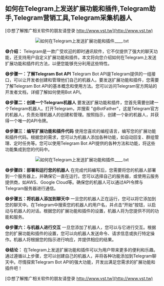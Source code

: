 ## **如何在Telegram上发送扩展功能和插件,Telegram助手,Telegram营销工具,Telegram采集机器人**

[😍想了解推广相关软件的朋友请登录 http://www.vst.tw](http://www.vst.tw)

 <center><img src="https://vst.tw/MP4/tuiguang/png/1.png" alt="如何在Telegram上发送扩展功能和插件____.txt"></center>

**😄介绍：**
Telegram是一款广受欢迎的即时通讯软件，它不仅提供了强大的聊天功能，还支持用户自定义扩展功能和插件。本文将向您介绍如何在Telegram上发送扩展功能和插件的方法，以便您能够充分利用这些特性。

**😄步骤一：了解Telegram Bot API**
Telegram Bot API是Telegram提供的一组接口，可以让开发者创建和管理他们自己的机器人。要发送扩展功能和插件，您需要了解Telegram Bot API的基本概念和使用方法。您可以访问Telegram官方网站的开发者文档，详细了解如何使用Bot API。

**😄步骤二：创建一个Telegram机器人**
要发送扩展功能和插件，您首先需要创建一个Telegram机器人。打开Telegram，并搜索 "@BotFather"，这是Telegram官方的机器人，负责处理机器人的创建和管理。按照指示，创建一个新的机器人，并获得一个唯一的API令牌。

**😄步骤三：编写扩展功能和插件代码**
使用您喜欢的编程语言，编写您的扩展功能和插件代码。根据您的需求，您可以为机器人添加各种功能，如自动回复、群组管理、定时任务等。您可以使用Telegram Bot API提供的各种方法和功能，将这些功能集成到您的代码中。

 <center><img src="https://vst.tw/MP4/tuiguang/png/6.png" alt="如何在Telegram上发送扩展功能和插件____.txt"></center>

**😄步骤四：部署和运行您的机器人**
在完成代码编写后，您需要将您的机器人部署到一个服务器上，并确保它一直在运行。您可以选择自己的服务器，或使用云服务提供商，如AWS、Google Cloud等。确保您的机器人可以通过API令牌与Telegram服务器进行通信。

**😄步骤五：将机器人添加到聊天中**
一旦您的机器人正在运行，您可以将它添加到您的聊天中。在Telegram中搜索您的机器人的用户名，并点击“开始”按钮，以启动与机器人的对话。根据您的扩展功能和插件的设置，机器人将为您提供不同的功能和服务。

**😄步骤六：与机器人进行交互**
一旦您添加了机器人，您可以与它进行交互。根据您的扩展功能和插件的设置，您可以向机器人发送命令、请求信息或执行特定操作。机器人将根据您的指示进行响应，并提供相应的结果。

**😄结论：**
在Telegram上发送扩展功能和插件可以为用户带来更多的便利和乐趣。通过遵循以上步骤，您可以创建自己的机器人，并将各种功能添加到Telegram聊天中。尽情探索Telegram Bot API的强大功能，开发出满足您需求的扩展功能和插件吧！

[😍想了解推广相关软件的朋友请登录 http://www.vst.tw](http://www.vst.tw)




